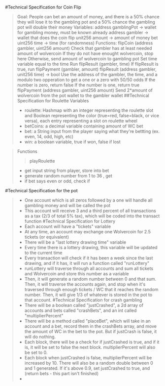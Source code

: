 #Technical Specification for Coin Flip 
> Goal: People can bet an amount of money, and there is a 50% chance they will lose it to the gambling pot and a 50% chance the gambling pot will double their money
> Variables:
>   address gamblingPot -> wallet for gambling money, must be known already
>   address gambler -> wallet that does the coin flip
>   unit256 amount -> amount of money bet
>   uint256 time -> time (for randomness)
> Functions:
> flipCoin (address gambler, uint256 amount)
>   Check that gambler has at least needed amount of wolvercoin
>   If they do not have enought wolvercoin, stop here
>   Otherwise, send amount of wolvercoin to gambling pot
>   Set time variable equal to the time
>   Run flipResult (gambler, time)
>   If flipResult is true, run flipPayment (gambler, amount)
> flipResult (address gambler, unit256 time) -> bool
>   Use the address of the gambler, the time, and a modulo two opperation to get a one or a zero with 50/50 odds
>   If the number is zero, return false
>   If the number is one, return true
> flipPayment (address gambler, uint256 amount)
>   Send 2*amount of wolvercoin from the pot wallet to the gambler wallet
##Technical Specification for Roulette 
> Variables
> - roulette: Hashmap with an integer representing the roulette slot and Boolean representing the color (true=red, false=black, or vice versa), each entry representing a slot on roulette wheel
> - betCoins: a decimal variable containing amount of WC bet
> - bet: a String input from the player saying what they're bettting (ex. even, 14, odd, high, etc)
> - win: a boolean variable, true if won, false if lost

> Functions
> >playRoulette
> - get input string from player, store into bet
> - generate random number from 1 to 36 , get 
> - if bet says even or odd, check if 

#Technical Specification for the pot
> - One account which is all zeros followed by a one will handle all gambling money and will be called the pot
> - This account will receive 3 and a third percent of all transactions as a tax (2/3 of total 5% tax), which will be coded into the transact function
#Technical Specification for Lottery
> - Each account will have a "tickets" variable
> - At any time, an account may exchange one Wolvercoin for 2.5 tickets (or equivalent)
> - There will be a "last lottery drawing time" variable
> - Every time there is a lottery drawing, this variable will be updated to the current time
> - Every transaction will check if it has been a week since the last drawing, and if it has, it will run a function called "runLottery"
> - runLottery will traverse through all accounts and sum all tickets and Wolvercoin and store this number as a variable
> - Then, it will generate a random number between 0 and that sum. Then, it will traverse the accounts again, and stop when it's traversed through enough tickets / WC that it reaches the random number. Then, it will give 1/3 of whatever is stored in the pot to that account.
#Technical Specification for crash gambling
> - There will be a boolean called "justCrashed", a 2d array of accounts and bets called "crashBets", and an int called "multiplierPercent"
> - There will be a method called "placeBet", which will take in an account and a bet, record them in the crashBets array, and move the amount of WC in the bet to the pot. But if justCrash is false, it will do nothing.
> - Each block, there will be a check for if justCrashed is true, and if it is, it will be set to false the next block. multiplierPercent will also be set to 0.
> - Each block when justCrashed is false, multiplierPercent will be increased by 10. There will also be a random double between 0 and 1 generated. If it's above 0.9, set justCrashed to true, and (return bets - this part isn't finished)
> - 